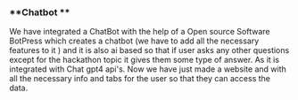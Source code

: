 ### **Chatbot **
We have integrated a ChatBot with the help of a Open source Software BotPress which creates a chatbot (we have to add all the necessary features to it ) and it is also ai based so that if user asks any other questions except for the hackathon topic it gives them some type of answer. As it is integrated with Chat gpt4 api's. Now we have just made a website and with all the necessary info and tabs for the user so that they can access the data.
